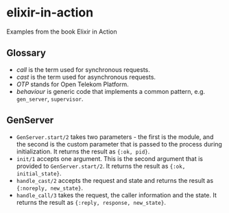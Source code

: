 # elixir-in-action
Examples from the book Elixir in Action

## Glossary

- *call* is the term used for synchronous requests.
- *cast* is the term used for asynchronous requests.
- *OTP* stands for Open Telekom Platform.
- *behaviour* is generic code that implements a common pattern, e.g. `gen_server`, `supervisor`.

## GenServer

- `GenServer.start/2` takes two parameters - the first is the module, and the second is the custom parameter that is passed to the process during initialization. It returns the result as `{:ok, pid}`.
- `init/1` accepts one argument. This is the second argument that is provided to `GenServer.start/2`. It returns the result as `{:ok, initial_state}`.
- `handle_cast/2` accepts the request and state and returns the result as `{:noreply, new_state}`.
- `handle_call/3` takes the request, the caller information and the state. It returns the result as `{:reply, response, new_state}`.

